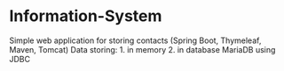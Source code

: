 # Information-System
Simple web application for storing contacts (Spring Boot, Thymeleaf, Maven, Tomcat)
Data storing: 1. in memory
              2. in database MariaDB using JDBC
